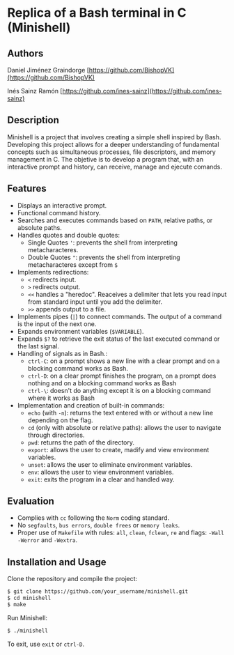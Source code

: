 # Replica of a Bash terminal in C (Minishell)

## Authors
Daniel Jiménez Graindorge [https://github.com/BishopVK](https://github.com/BishopVK)

Inés Sainz Ramón [https://github.com/ines-sainz](https://github.com/ines-sainz)


## Description
Minishell is a project that involves creating a simple shell inspired by Bash. Developing this project allows for a deeper understanding of fundamental concepts such as simultaneous processes, file descriptors, and memory management in C. The objetive is to develop a program that, with an interactive prompt and history, can receive, manage and ejecute comands. 

## Features
- Displays an interactive prompt.
- Functional command history.
- Searches and executes commands based on `PATH`, relative paths, or absolute paths.
- Handles quotes and double quotes:
  - Single Quotes `'`: prevents the shell from interpreting metacharacteres.
  - Double Quotes `"`: prevents the shell from interpreting metacharacteres except from `$`
- Implements redirections:
  - `<` redirects input.
  - `>` redirects output.
  - `<<` handles a "heredoc". Reaceives a delimiter that lets you read input from standard input until you add the delimiter.
  - `>>` appends output to a file.
- Implements pipes (`|`) to connect commands. The output of a command is the input of the next one.
- Expands environment variables (`$VARIABLE`).
- Expands `$?` to retrieve the exit status of the last executed command or the last signal.
- Handling of signals as in Bash.:
  -  `ctrl-C`: on a prompt shows a new line with a clear prompt and on a blocking command works as Bash.
  -  `ctrl-D`: on a clear prompt finishes the program, on a prompt does nothing and on a blocking command works as Bash
  -  `ctrl-\`: doesn't do anything except it is on a blocking command where it works as Bash
- Implementation and creation of built-in commands:
  - `echo` (with `-n`): returns the text entered with or without a new line depending on the flag.
  - `cd` (only with absolute or relative paths): allows the user to navigate through directories.
  - `pwd`: returns the path of the directory.
  - `export`: allows the user to create, madify and view environment variables.
  - `unset`: allows the user to eliminate environment variables.
  - `env`: allows the user to view environment variables.
  - `exit`: exits the program in a clear and handled way.

## Evaluation
- Complies with `cc` following the `Norm` coding standard.
- No `segfaults`, `bus errors`, `double frees` or `memory leaks`.
- Proper use of `Makefile` with rules: `all`, `clean`, `fclean`, `re` and flags: `-Wall` `-Werror` and `-Wextra`.

## Installation and Usage

Clone the repository and compile the project:

```sh
$ git clone https://github.com/your_username/minishell.git
$ cd minishell
$ make
```

Run Minishell:

```sh
$ ./minishell
```

To exit, use `exit` or `ctrl-D`.
